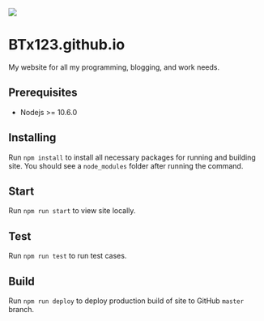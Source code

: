 ![](https://github.com/BTx123/BTx123.github.io/workflows/Node%20CI/badge.svg)

# BTx123.github.io
My website for all my programming, blogging, and work needs.

## Prerequisites
- Nodejs >= 10.6.0

## Installing
Run `npm install` to install all necessary packages for running and building site. You should see a `node_modules` folder after running the command.

## Start
Run `npm run start` to view site locally.

## Test
Run `npm run test` to run test cases.

## Build
Run `npm run deploy` to deploy production build of site to GitHub `master` branch.
